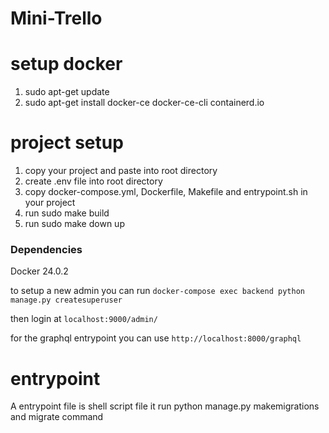 # Mini-Trello

# setup docker

1. sudo apt-get update
2. sudo apt-get install docker-ce docker-ce-cli containerd.io

# project setup
1. copy your project and paste into root directory
2. create .env file into root directory
3. copy docker-compose.yml, Dockerfile, Makefile and entrypoint.sh in your project
4. run sudo make build 
5. run sudo make down up

### Dependencies

Docker 24.0.2

to setup a new admin you can run
`docker-compose exec backend python manage.py createsuperuser`

then login at
`localhost:9000/admin/`

for the graphql entrypoint you can use
`http://localhost:8000/graphql`

# entrypoint

A entrypoint file is shell script file it run python manage.py makemigrations and migrate command
